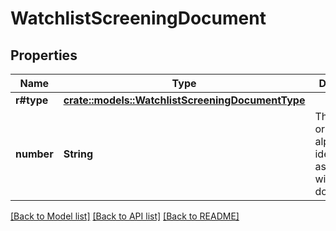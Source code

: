 # WatchlistScreeningDocument

## Properties

Name | Type | Description | Notes
------------ | ------------- | ------------- | -------------
**r#type** | [**crate::models::WatchlistScreeningDocumentType**](WatchlistScreeningDocumentType.md) |  | 
**number** | **String** | The numeric or alphanumeric identifier associated with this document. | 

[[Back to Model list]](../README.md#documentation-for-models) [[Back to API list]](../README.md#documentation-for-api-endpoints) [[Back to README]](../README.md)


